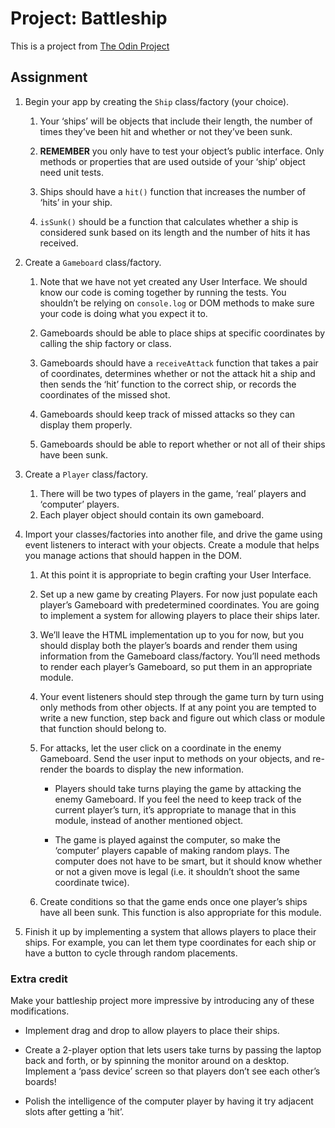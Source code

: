 # Project: Battleship

This is a project from [The Odin Project](https://www.theodinproject.com/lessons/node-path-javascript-battleship)

## Assignment

1. Begin your app by creating the `Ship` class/factory (your choice).

   1. Your ‘ships’ will be objects that include their length, the number of times they’ve been hit and whether or not they’ve been sunk.

   2. **REMEMBER** you only have to test your object’s public interface. Only methods or properties that are used outside of your ‘ship’ object need unit tests.

   3. Ships should have a `hit()` function that increases the number of ‘hits’ in your ship.

   4. `isSunk()` should be a function that calculates whether a ship is considered sunk based on its length and the number of hits it has received.

2. Create a `Gameboard` class/factory.

   1. Note that we have not yet created any User Interface. We should know our code is coming together by running the tests. You shouldn’t be relying on `console.log` or DOM methods to make sure your code is doing what you expect it to.

   2. Gameboards should be able to place ships at specific coordinates by calling the ship factory or class.

   3. Gameboards should have a `receiveAttack` function that takes a pair of coordinates, determines whether or not the attack hit a ship and then sends the ‘hit’ function to the correct ship, or records the coordinates of the missed shot.

   4. Gameboards should keep track of missed attacks so they can display them properly.

   5. Gameboards should be able to report whether or not all of their ships have been sunk.

3. Create a `Player` class/factory.

   1. There will be two types of players in the game, ‘real’ players and ‘computer’ players.
   2. Each player object should contain its own gameboard.

4. Import your classes/factories into another file, and drive the game using event listeners to interact with your objects. Create a module that helps you manage actions that should happen in the DOM.

   1. At this point it is appropriate to begin crafting your User Interface.
   2. Set up a new game by creating Players. For now just populate each player’s Gameboard with predetermined coordinates. You are going to implement a system for allowing players to place their ships later.

   3. We’ll leave the HTML implementation up to you for now, but you should display both the player’s boards and render them using information from the Gameboard class/factory.
      You’ll need methods to render each player’s Gameboard, so put them in an appropriate module.

   4. Your event listeners should step through the game turn by turn using only methods from other objects. If at any point you are tempted to write a new function, step back and figure out which class or module that function should belong to.

   5. For attacks, let the user click on a coordinate in the enemy Gameboard. Send the user input to methods on your objects, and re-render the boards to display the new information.

      - Players should take turns playing the game by attacking the enemy Gameboard. If you feel the need to keep track of the current player’s turn, it’s appropriate to manage that in this module, instead of another mentioned object.

      - The game is played against the computer, so make the ‘computer’ players capable of making random plays. The computer does not have to be smart, but it should know whether or not a given move is legal (i.e. it shouldn’t shoot the same coordinate twice).

   6. Create conditions so that the game ends once one player’s ships have all been sunk. This function is also appropriate for this module.

5. Finish it up by implementing a system that allows players to place their ships. For example, you can let them type coordinates for each ship or have a button to cycle through random placements.

### Extra credit

Make your battleship project more impressive by introducing any of these modifications.

- Implement drag and drop to allow players to place their ships.

- Create a 2-player option that lets users take turns by passing the laptop back and forth, or by spinning the monitor around on a desktop. Implement a ‘pass device’ screen so that players don’t see each other’s boards!

- Polish the intelligence of the computer player by having it try adjacent slots after getting a ‘hit’.
